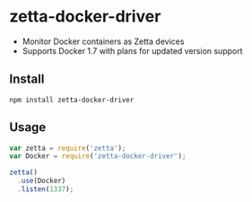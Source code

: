 # zetta-docker-driver

* Monitor Docker containers as Zetta devices
* Supports Docker 1.7 with plans for updated version support

## Install

```
npm install zetta-docker-driver
```

## Usage

```js
var zetta = require('zetta');
var Docker = require('zetta-docker-driver');

zetta()
  .use(Docker)
  .listen(1337);
```

